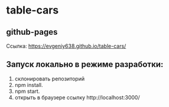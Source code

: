 # table-cars

## github-pages
Ссылка: https://evgeniy638.github.io/table-cars/

## Запуск локально в режиме разработки: 
1.  склонировать репозиторий
2.	npm install.
3.	npm start.
4.	открыть в браузере ссылку http://localhost:3000/

